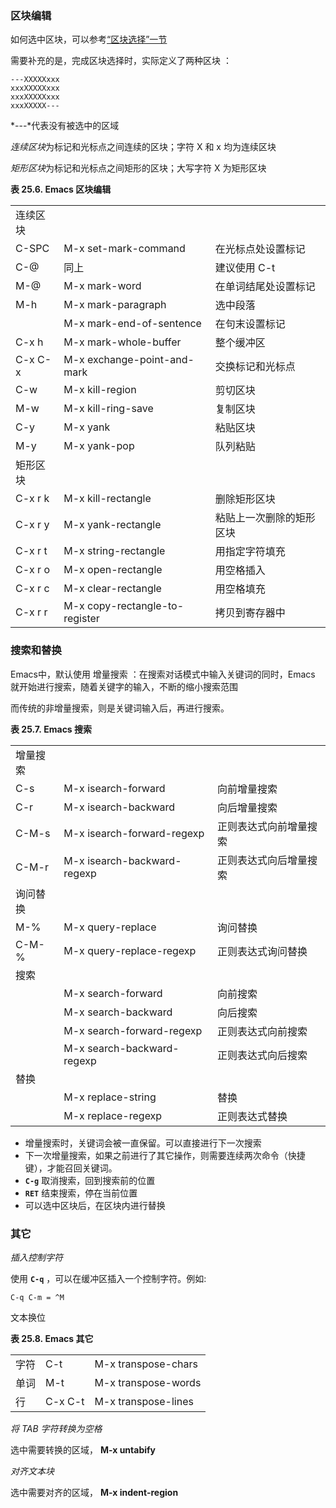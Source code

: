 ### 区块编辑

如何选中区块，可以参考[“区块选择”一节](ch25s03.md#emacs-select "区块选择")

需要补充的是，完成区块选择时，实际定义了两种区块 ：

```shell
---XXXXXxxx
xxxXXXXXxxx
xxxXXXXXxxx
xxxXXXXX---   
```

*---*代表没有被选中的区域

*连续区块*为标记和光标点之间连续的区块；字符 X 和 x 均为连续区块

*矩形区块*为标记和光标点之间矩形的区块；大写字符 X 为矩形区块

**表 25.6. Emacs 区块编辑**

|          |                                |                          |
|----------|--------------------------------|--------------------------|
| 连续区块 |                                |                          |
| C-SPC    | M-x set-mark-command           | 在光标点处设置标记       |
| C-@      | 同上                           | 建议使用 C-t             |
| M-@      | M-x mark-word                  | 在单词结尾处设置标记     |
| M-h      | M-x mark-paragraph             | 选中段落                 |
|          | M-x mark-end-of-sentence       | 在句末设置标记           |
| C-x h    | M-x mark-whole-buffer          | 整个缓冲区               |
| C-x C-x  | M-x exchange-point-and-mark    | 交换标记和光标点         |
| C-w      | M-x kill-region                | 剪切区块                 |
| M-w      | M-x kill-ring-save             | 复制区块                 |
| C-y      | M-x yank                       | 粘贴区块                 |
| M-y      | M-x yank-pop                   | 队列粘贴                 |
| 矩形区块 |                                |                          |
| C-x r k  | M-x kill-rectangle             | 删除矩形区块             |
| C-x r y  | M-x yank-rectangle             | 粘贴上一次删除的矩形区块 |
| C-x r t  | M-x string-rectangle           | 用指定字符填充           |
| C-x r o  | M-x open-rectangle             | 用空格插入               |
| C-x r c  | M-x clear-rectangle            | 用空格填充               |
| C-x r r  | M-x copy-rectangle-to-register | 拷贝到寄存器中           |

### 搜索和替换

Emacs中，默认使用 增量搜索 ：在搜索对话模式中输入关键词的同时，Emacs
就开始进行搜索，随着关键字的输入，不断的缩小搜索范围

而传统的非增量搜索，则是关键词输入后，再进行搜索。

**表 25.7. Emacs 搜索**

|          |                             |                        |
|----------|-----------------------------|------------------------|
| 增量搜索 |                             |                        |
| C-s      | M-x isearch-forward         | 向前增量搜索           |
| C-r      | M-x isearch-backward        | 向后增量搜索           |
| C-M-s    | M-x isearch-forward-regexp  | 正则表达式向前增量搜索 |
| C-M-r    | M-x isearch-backward-regexp | 正则表达式向后增量搜索 |
| 询问替换 |                             |                        |
| M-%      | M-x query-replace           | 询问替换               |
| C-M-%    | M-x query-replace-regexp    | 正则表达式询问替换     |
| 搜索     |                             |                        |
|          | M-x search-forward          | 向前搜索               |
|          | M-x search-backward         | 向后搜索               |
|          | M-x search-forward-regexp   | 正则表达式向前搜索     |
|          | M-x search-backward-regexp  | 正则表达式向后搜索     |
| 替换     |                             |                        |
|          | M-x replace-string          | 替换                   |
|          | M-x replace-regexp          | 正则表达式替换         |

- 增量搜索时，关键词会被一直保留。可以直接进行下一次搜索
- 下一次增量搜索，如果之前进行了其它操作，则需要连续两次命令（快捷键），才能召回关键词。
- **`C-g`** 取消搜索，回到搜索前的位置
- **`RET`** 结束搜索，停在当前位置
- 可以选中区块后，在区块内进行替换

### 其它

*插入控制字符*

使用 **`C-q`** ，可以在缓冲区插入一个控制字符。例如:

`C-q C-m = ^M`

文本换位

**表 25.8. Emacs 其它**

|      |         |                     |
|------|---------|---------------------|
| 字符 | C-t     | M-x transpose-chars |
| 单词 | M-t     | M-x transpose-words |
| 行   | C-x C-t | M-x transpose-lines |

*将 TAB 字符转换为空格*

选中需要转换的区域， **M-x untabify**

*对齐文本块*

选中需要对齐的区域， **M-x indent-region**
